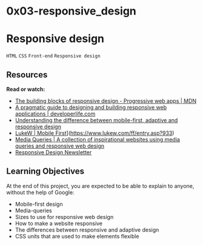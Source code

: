 # 0x03-responsive_design

# Responsive design
 `HTML` `CSS` `Front-end` `Responsive design`

## Resources
**Read or watch:**

* [The building blocks of responsive design - Progressive web apps | MDN](https://developer.mozilla.org/en-US/docs/Web/Progressive_web_apps/Responsive/responsive_design_building_blocks)
* [A pragmatic guide to designing and building responsive web applications | developerlife.com](https://developerlife.com/2019/08/25/guide-to-building-responsive-web-apps/)
* [Understanding the difference between mobile-first, adaptive and responsive design](https://fredericgonzalo.com/en/understanding-the-difference-between-mobile-first-adaptive-and-responsive-design/)
* [LukeW | Mobile First](https://www.lukew.com/ff/entry.asp?933)](https://www.lukew.com/ff/entry.asp?933)
* [Media Queries | A collection of inspirational websites using media queries and responsive web design](https://mediaqueri.es/)
* [Responsive Design Newsletter](https://bytes.dev/?s=rwd)

## Learning Objectives
At the end of this project, you are expected to be able to explain to anyone, without the help of Google:

* Mobile-first design
* Media-queries
* Sizes to use for responsive web design
* How to make a website responsive
* The differences between responsive and adaptive design
* CSS units that are used to make elements flexible